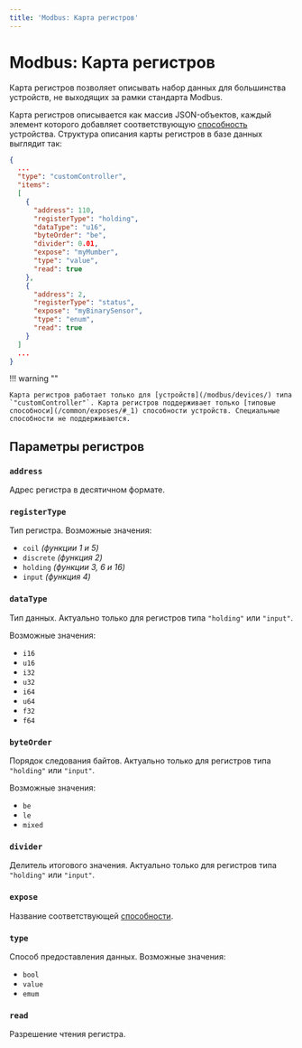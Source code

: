 ```yaml
---
title: 'Modbus: Карта регистров'
---
```


# Modbus: Карта регистров

Карта регистров позволяет описывать набор данных для большинства устройств, не выходящих за рамки стандарта Modbus.

Карта регистров описывается как массив JSON-объектов, каждый элемент которого добавляет соответствующую [способность](/common/exposes/) устройства. Структура описания карты регистров в базе данных выглядит так:

```json
{
  ...
  "type": "customController",
  "items":
  [
    {
      "address": 110,
      "registerType": "holding",
      "dataType": "u16",
      "byteOrder": "be",
      "divider": 0.01,
      "expose": "myMumber",
      "type": "value",
      "read": true
    },
    {
      "address": 2,
      "registerType": "status",
      "expose": "myBinarySensor",
      "type": "enum",
      "read": true
    }
  ]
  ...
}
```

!!! warning ""

    Карта регистров работает только для [устройств](/modbus/devices/) типа `"customController"`. Карта регистров поддерживает только [типовые способноси](/common/exposes/#_1) способности устройств. Специальные способности не поддерживаются.

## Параметры регистров

### `address `

Адрес регистра в десятичном формате.

### `registerType`

Тип регистра. Возможные значения:

- `coil` _(функции 1 и 5)_
- `discrete` _(функция 2)_
- `holding` _(функции 3, 6 и 16)_
- `input` _(функция 4)_

### `dataType`

Тип данных. Актуально только для регистров типа `"holding"` или `"input"`.

Возможные значения:

- `i16`
- `u16`
- `i32`
- `u32`
- `i64`
- `u64`
- `f32`
- `f64`

### `byteOrder`

Порядок следования байтов. Актуально только для регистров типа `"holding"` или `"input"`.

Возможные значения:

- `be`
- `le`
- `mixed`

### `divider`

Делитель итогового значения. Актуально только для регистров типа `"holding"` или `"input"`.

### `expose`

Название соответствующей [способности](/common/exposes/).

### `type`

Способ предоставления данных. Возможные значения:

- `bool`
- `value`
- `emum`

### `read`

Разрешение чтения регистра.
